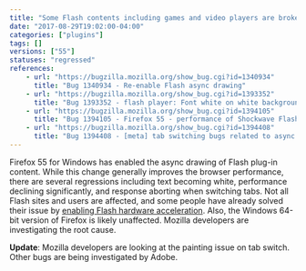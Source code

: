 ```yaml
---
title: "Some Flash contents including games and video players are broken on Firefox 55"
date: "2017-08-29T19:02:00-04:00"
categories: ["plugins"]
tags: []
versions: ["55"]
statuses: "regressed"
references:
    - url: "https://bugzilla.mozilla.org/show_bug.cgi?id=1340934"
      title: "Bug 1340934 - Re-enable Flash async drawing"
    - url: "https://bugzilla.mozilla.org/show_bug.cgi?id=1393352"
      title: "Bug 1393352 - flash player: Font white on white background"
    - url: "https://bugzilla.mozilla.org/show_bug.cgi?id=1394105"
      title: "Bug 1394105 - Firefox 55 - performance of Shockwave Flash content has dropped significantly, with web based flash running very slowly, disabling async drawing solves the issue"
    - url: "https://bugzilla.mozilla.org/show_bug.cgi?id=1394408"
      title: "Bug 1394408 - [meta] tab switching bugs related to async painting"
---
```

Firefox 55 for Windows has enabled the async drawing of Flash plug-in content. While this change generally improves the browser performance, there are several regressions including text becoming white, performance declining significantly, and response aborting when switching tabs. Not all Flash sites and users are affected, and some people have already solved their issue by [enabling Flash hardware acceleration](https://forums.adobe.com/thread/891337). Also, the Windows 64-bit version of Firefox is likely unaffected. Mozilla developers are investigating the root cause.

**Update**: Mozilla developers are looking at the painting issue on tab switch. Other bugs are being investigated by Adobe.
